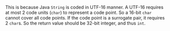 This is because Java `String` is coded in UTF-16 manner. A UTF-16 requires at most 2 code units (`char`) to represent a code point. So a 16-bit `char` cannot cover all code points. If the code point is a surrogate pair, it requires 2 `char`s. So the return value should be 32-bit integer, and thus `int`.